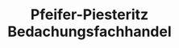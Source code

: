 ---
title: "Pfeifer-Piesteritz Bedachungsfachhandel"
url: /wittenberg/pfeifer-piesteritz-bedachungsfachhandel/
shop: Großhandel
---